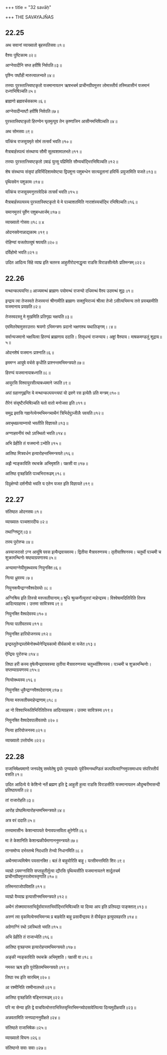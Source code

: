 +++
title = "32 savāḥ"

+++
THE SAVAYAJÑAS 
## 22.25

अथ सवानां व्याख्यातो बृहस्पतिसवः॥१॥


वैश्यः पुष्टिकामः॥२॥


आग्नेयादीनि सप्त हवींषि निर्वपति॥३॥


पृश्निः पष्ठौही मारुत्यालभ्यते॥४॥


तस्याः पुरस्तात्स्विष्टकृतो यजमानायतन ऋषभचर्म प्राचीनग्रीवमुत्तर लोमास्तीर्य तस्मिन्नासीनं यजमानं दध्नाभिषिञ्चति॥५॥


ब्राह्मणो ब्रह्मवर्चसकामः॥६॥


आग्नेयादीन्यष्टौ हवींषि निर्वपति॥७॥


पुरस्तास्विष्टकृतो हिरण्येन घृतमुत्पूय तेन कृष्णाजिन आसीनमभिषिञ्चति॥४॥


अथ सोमसवः॥९॥




यत्किंच राजसूयमृते सोमं तत्सर्वं भवति॥१०॥


मैत्राबार्हस्पत्यं संस्थाप्य सौमी सूतवशामालभते॥११॥


तस्याः पुरस्तात्स्विष्टकृतो ऽषाढं युत्सु पप्रिमिति सौम्यर्चाद्भिरभिषिञ्चति॥१२॥



शेष संस्थाप्य संसृपां हविर्भिदिशामवेष्ट्या द्विपशुना पशुबन्धेन सात्यदूतानां हविर्भिः प्रयुजामिति यजते॥१३॥ 


पृथिसवेन पशुकामः॥१४॥



यत्किंच राजसूयमनुत्तरवेदिकं तत्सर्वं भवति॥१५॥


मैत्राबार्हस्पत्यस्य पुरस्तास्विष्टकृतो ये मे पञ्चाशतमिति नाराशंस्यर्चाद्भि रभिषिञ्चति॥१६॥
 

समानमुत्तरं पूर्वेण पशुबन्धवर्जम्॥१७॥


व्याख्यातो गोसवः॥१८॥
x

ओदनसवेनान्नाद्यकामः॥१९॥


रोहिण्यां यजतोपव्युषं श्रपयति॥२०॥


दर्विहोमो भवति॥२१॥




उदित आदित्य सिंहे व्याघ्र इति चतस्त्र आहुतीरोदनाद्धृत्वा राडसि विराडसीत्येतैः प्रतिमन्त्रम्॥२२॥ 


## 22.26
मन्थान्कल्पयन्ति॥ आज्यमन्थं ब्राह्मणः पयोमन्थं राजन्यो दधिमन्थं वैश्य उदमन्थं शूद्रः॥१॥



इन्द्राय त्वा तेजस्वते तेजस्वन्तं श्रीणामीति ब्राह्मणः सक्तुभिराज्यं श्रीत्वा तेजो ऽसीत्यभिमन्य तत्ते प्रयच्छामीति यजमानाय प्रयछति॥२॥


तेजस्वदस्तु मे मुखमिति प्रतिगृह्य भक्षयति॥३॥


एवमितरेषामुसरउत्तरः श्रयणो ऽभिमन्त्रणः प्रदानो भक्षणश्च यथालिङ्गम्।।४॥



सर्वान्यजमानो भक्षयित्वा हिरण्यं ब्राह्मणाय ददाति। तिसृधन्वं राजन्याय। अष्ट्रां वैश्याय। माषकमण्डलुं शूद्राय॥५॥


ओदनशेषं यजमानः प्राश्नाति॥६॥
 

इममग्न आयुषे वर्चसे कृधीति प्राश्नन्तमभिमन्त्रयते॥७॥



हिरण्यं यजमानायाबध्नाति॥८॥

आयुरसि विश्वायुरसीत्याबध्यमाने जपति॥९॥



अपां ग्रहानगृह्णन्ति ये मन्थान्कल्पयन्त्यपां यो द्रवणे रस इत्येतैः प्रति मन्त्रम्॥१०॥


तैरेनं संसृष्टैरभिषिञ्चति यतो वातो मनोजवा इति॥११॥



समुद्र इवासि गह्मनेत्येनमभिमन्त्र्याथैनं त्रिभिर्दपुञ्जीलैः पवयति॥१२॥


अवभृथप्रत्याम्नायो भवतीति विज्ञायते॥१३॥



अग्णाहवनीयं रथो ऽवस्थितो भवति॥१४॥   


अभि प्रेहीति तं यजमानो ऽभ्येति॥१५॥

आतिष्ठ मित्रवर्धन इत्यारोहन्तभिमन्त्रयते॥१६॥


अझै न्यङ्काविति रथचक्रे अभिमृशति। पक्षसी वा॥१७॥


आतिष्ठ वृत्रहन्निति पञ्चभिरारूढम्॥१८॥


दिदृक्षेण्यो दर्शनीयो भवति य एतेन यजत इति विज्ञायते॥१९॥


## 22.27


संतिष्ठत ओदनसवः॥१॥



व्याख्यातः पञ्चशारदीयः॥२॥


तथाग्निष्टुत्॥३॥


तस्य पुरोरुचः॥४॥


अस्याजरासो ऽग्न आयूंषि पवस इत्यैन्द्रवायवस्य। द्वितीया मैत्रावरुणस्य। तृतीयाश्विनस्य। चतुर्थी पञ्चमी च शुक्रामन्थिनोः षष्ठ्याग्रयणास्य॥५॥


अन्यामाग्नेयीमुक्थ्यस्य नियुनक्ति॥६॥



नित्या ध्रुवस्य।७॥




नियुनक्त्यैन्द्राग्नवैश्वदेवयोः॥८॥



अग्निश्रिय इति तिस्त्रो मरुत्वतीयानाम्॥ श्रुधि श्रुत्कर्णेत्युत्तरां माहेन्द्रस्य। विश्वेषामदितिरिति तिस्त्र आदित्यग्रहस्य। उत्तमा सावित्रस्य॥९॥


नियुनक्ति वैश्वदेवस्य॥१०॥



नित्या पालीवतस्य॥११॥
 

नियुनक्ति हारियोजनस्य॥१२॥



इन्द्रस्तुतेन्द्रस्तोमेनोक्थ्येनेन्द्रियकामो वीर्यकामो वा यजेत॥१३॥




ऐन्द्रियः पुरोरुचः॥१४॥



तिष्ठा हरी कस्य वृषेत्यैन्द्रवायवस्या तृतीया मैत्रावरुणस्या चतुर्थ्याश्विनस्य। पञ्चमी च शुक्रामन्थिनोः। सप्तम्याग्रयणस्य॥१५॥


नित्योक्थ्यस्य॥१६॥  


नियुनक्ति धुवैन्द्राग्नवैश्वदेवानाम्॥१७॥


नित्या मरुत्वतीयमाहेन्द्राणाम्॥१८॥



आ नो विश्वाभिरूतिभिरितितिस्त्र आदित्यग्रहस्य। उत्तमा सावित्रस्य॥१९॥


नियुनक्ति वैश्वदेवपालीवतयोः॥२०॥
 



नित्या हारियोजनस्य॥२१॥


व्याख्यातो ऽप्तोर्यामः॥२२॥


## 22.28



राजाभिषेक्ष्यमाणो जनपदेषु समवेतेषु द्वयोः पुण्याहयोः पूर्वस्मिन्स्थण्डिलं कल्पयित्वाग्निमुपसमाधाय संपरिस्तीर्य वसति॥१॥



उदित आदित्ये ये केशिनो नर्ते ब्रह्मण इति द्वे आहुती हुत्वा राडसि विराडसीति यजमानायतन औदुम्बरीमासन्दी प्रतिष्ठापयति॥२॥


तां राजारोहति॥३॥


आरोह प्रोष्ठमित्यारोहन्तमभिमन्त्रयते॥४॥




अत्र वरं ददाति॥५॥



तस्यामासीनः केशान्वापयते येनावपत्सविता क्षुरेणेति॥६॥


मा ते केशानिति केशान्प्रकीर्यमाणाननुमन्त्रयते॥७॥


तान्समोप्य दर्भस्तम्बे निदधाति तेभ्यो निधानमिति॥८॥



अथैनमाज्यमिश्रेण पयसानक्ति। बलं ते बाहुवोरिति बाहू। यत्सीमन्तमिति शिरः॥९॥


व्याघ्रो ऽयमग्नाविति सप्ताहुतीर्तुत्वा द्यौरसि पृथिव्यसीति यजमानायतने शार्दूलचर्म प्राचीनग्रीवमुत्तरलोमास्तृणाति॥१०॥


तस्मिनराजोपविशति॥११॥



व्याघ्रो वैय्याघ्र इत्यासीनमभिमन्त्रयते॥१२॥

अथैनं तोक्मावास्ताभिर्दूर्वावास्ताभिर्वाद्भिरभिषिञ्चति या दिव्या आप इति प्रतिपद्या पाङ्क्तात्॥१३॥  


अरुणं त्वा वृकमित्येनमभिमन्त्र्य प्र बाहवेति बाहू प्रसार्येन्द्रस्य ते वीर्यकृत इत्युपावहरति॥१४॥

अग्रेणाग्निं रथो ऽवस्थितो भवति॥१५॥


अभि प्रेहीति तं राजाभ्येति॥१६॥


आतिष्ठ वृत्रहन्तम इत्यारोहन्तमभिमन्त्रयते॥१७॥


अङ्की न्यङ्काविति रथचक्रे अभिमृशति। पक्षसी वा॥१८॥




नमस्त ऋष इति पुरोहितमभिमन्त्रयते॥१९॥

तिष्ठा रथ इति सारथिम्॥२०॥


आ रश्मीनिति रश्मीनालभते॥२१॥



आतिष्ठ वृत्रहन्निति षड्भिरारूढम्॥२२॥



परि मा सेन्या इति द्वे वाचयित्वोत्तराभिस्तिसृभिरभिमन्त्र्योदसावेत्वित्या दित्यमुदीक्षयति॥२३॥


अन्नवतामिति जनपदाननुवीक्षते॥२४॥


संतिष्ठते राजाभिषेकः॥२५॥
 


व्याख्यातो विघनः॥२६॥



संतिष्ठन्ते सवाः सवाः॥२७॥


